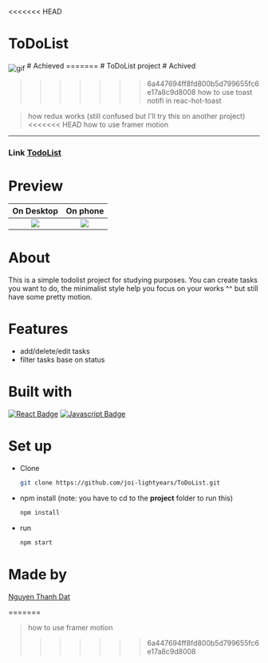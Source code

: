 <<<<<<< HEAD
# ToDoList
<img align="middle" alt="gif" src="https://media.giphy.com/media/uUS0mdf1UkfsaEadwL/giphy.gif">
# Achieved
=======
# ToDoList project
# Achived

>>>>>>> 6a447694ff8fd800b5d799655fc6e17a8c9d8008
> how to use toast notifi in reac-hot-toast

> how redux works (still confused but I'll try this on another project)
<<<<<<< HEAD
> how to use framer motion


 

---
### Link  [TodoList](https://to-do-list-one-gilt.vercel.app/)

<!-- ### Presentation
> Click **[here](https://streamable.com/e/9k3t5z)** to see overview of this project -->


<!-- <div style="width:100%;height:0px;position:relative;padding-bottom:56.395%;"><iframe src="https://streamable.com/e/9k3t5z" frameborder="0" width="100%" height="100%" allowfullscreen style="width:100%;height:100%;position:absolute;left:0px;top:0px;overflow:hidden;"></iframe></div> -->


# Preview
On Desktop             |  On phone
:-------------------------:|:-------------------------:
![](https://i.ibb.co/t41prVc/Screenshot-2023-05-18-142612.png)  |  ![](https://i.ibb.co/3Fk3Mgn/Screenshot-2023-05-18-142836.png)



# About
This is a simple todolist project for studying purposes. You can create tasks you want to do, the minimalist style help you focus on your works ^^ but still have some pretty motion.

# Features
- add/delete/edit tasks
- filter tasks base on status

# Built with
[![React Badge](https://img.shields.io/badge/-React-61DBFB?style=for-the-badge&labelColor=black&logo=react&logoColor=61DBFB)](#) [![Javascript Badge](https://img.shields.io/badge/-Javascript-F0DB4F?style=for-the-badge&labelColor=black&logo=javascript&logoColor=F0DB4F)](#) 

# Set up
- Clone
    ```sh
    git clone https://github.com/joi-lightyears/ToDoList.git
    ```
- npm install (note: you have to cd to the **project** folder to run this)
    ```sh
    npm install
    ```
- run
    ```sh
    npm start
    ```

 # Made by
[Nguyen Thanh Dat](https://github.com/joi-lightyears)

=======

> how to use framer motion
>>>>>>> 6a447694ff8fd800b5d799655fc6e17a8c9d8008
